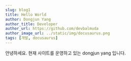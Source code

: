 ```yaml
---
slug: blog1
title: Hello World
author: Dongjun Yang
author_title: Developer
author_url: https://github.com/devbalmuda
author_image_url: ../static/img/docusaurus.png
tags: [개발, docusaurus]
---
```


안녕하세요. 현재 사이트를 운영하고 있는 dongjun yang 입니다.